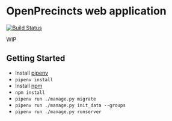 OpenPrecincts web application
=============================

[![Build Status](https://travis-ci.com/OpenPrecincts/openprecincts-web.svg?branch=master)](https://travis-ci.com/OpenPrecincts/openprecincts-web)

WIP

Getting Started
---------------

* Install [pipenv](https://pipenv.readthedocs.io/en/latest/)
* ``pipenv install``
* Install [npm](https://www.npmjs.com/)
* ``npm install``
* ``pipenv run ./manage.py migrate``
* ``pipenv run ./manage.py init_data --groups``
* ``pipenv run ./manage.py runserver``
